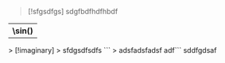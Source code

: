 > [!sfgsdfgs] 
> sdgfbdfhdfhbdf 
<table>
<th>\sin()</th>
</table>
> [!imaginary] 
> sfdgsdfsdfs
```
> adsfadsfadsf
adf```
sddfgdsaf